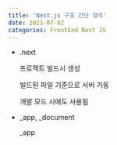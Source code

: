 ```yaml
---
title: 'Next.js 구조 간단 정리'
date: 2021-07-02
categories: FrontEnd Next JS
---
```


- .next

  프로젝트 빌드시 생성

  빌드된 파일 기준으로 서버 가동

  개발 모드 시에도 사용됨

- \_app, \_document

  \_app
